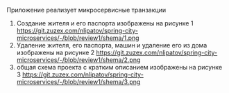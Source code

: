 Приложение реализует микросервисные транзакции

1) Создание жителя и его паспорта изображены на рисунке 1 https://git.zuzex.com/nlipatov/spring-city-microservices/-/blob/review1/shema/1.png
2) Удаление жителя, его паспорта, машин и удаление его из дома изображены на рисунке 2 https://git.zuzex.com/nlipatov/spring-city-microservices/-/blob/review1/shema/2.png
3) общая схема проекта с кратким описанием изображены на рисунке 3 https://git.zuzex.com/nlipatov/spring-city-microservices/-/blob/review1/shema/3.png
